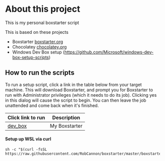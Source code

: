 # About this project

This is my personal boxstarter script

This is based on these projects

- Boxstarter [boxstarter.org](http://boxstarter.org)
- Chocolatey [chocolatey.org](http://chocolatey.org)
- Windows Dev Box setup (https://github.com/Microsoft/windows-dev-box-setup-scripts)

## How to run the scripts

To run a setup script, click a link in the table below from your target machine. This will download Boxstarter, and prompt you for Boxstarter to run with Administrator privileges (which it needs to do its job). Clicking yes in this dialog will cause the script to begin. You can then leave the job unattended and come back when it's finished.

| Click link to run                                                                                                                    | Description   |
| ------------------------------------------------------------------------------------------------------------------------------------ | ------------- |
| <a href='http://boxstarter.org/package/nr/url?https://raw.githubusercontent.com/RobCannon/boxstarter/master/dev_box.ps1'>dev_box</a> | My Boxstarter |

#### Setup up WSL via curl

```shell
sh -c "$(curl -fsSL https://raw.githubusercontent.com/RobCannon/boxstarter/master/boxstarter.sh)"
```

